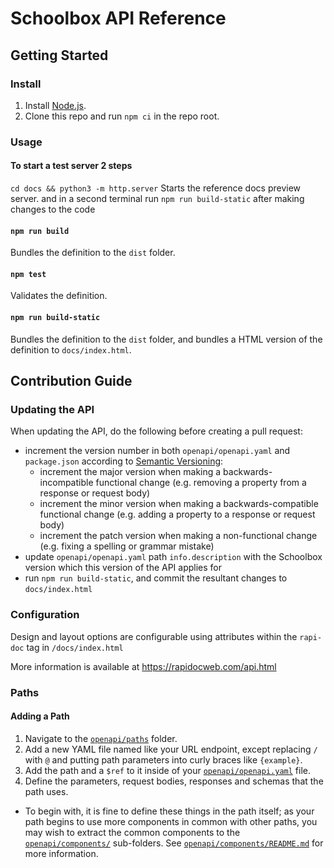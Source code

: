 # Schoolbox API Reference

## Getting Started

### Install

1. Install [Node.js](https://nodejs.org/).
2. Clone this repo and run `npm ci` in the repo root.

### Usage

#### To start a test server 2 steps
`cd docs && python3 -m http.server`
Starts the reference docs preview server.
and in a second terminal run `npm run build-static` after making changes to the code

#### `npm run build`
Bundles the definition to the `dist` folder.

#### `npm test`
Validates the definition.

#### `npm run build-static`
Bundles the definition to the `dist` folder, and bundles a HTML
version of the definition to `docs/index.html`.

## Contribution Guide

### Updating the API

When updating the API, do the following before creating a pull request:
* increment the version number in both `openapi/openapi.yaml` and `package.json`
  according to [Semantic Versioning](https://semver.org/#summary):
  * increment the major version when making a backwards-incompatible functional
    change (e.g. removing a property from a response or request body)
  * increment the minor version when making a backwards-compatible functional
    change (e.g. adding a property to a response or request body)
  * increment the patch version when making a non-functional change
    (e.g. fixing a spelling or grammar mistake)
* update `openapi/openapi.yaml` path `info.description` with the Schoolbox
  version which this version of the API applies for
* run `npm run build-static`, and commit the resultant changes to
  `docs/index.html`

### Configuration

Design and layout options are configurable using attributes within the `rapi-doc` tag in `/docs/index.html`

More information is available at https://rapidocweb.com/api.html


### Paths

#### Adding a Path

1. Navigate to the [`openapi/paths`](openapi/paths) folder.
2. Add a new YAML file named like your URL endpoint, except replacing
   `/` with `@` and putting path parameters into curly braces like `{example}`.
3. Add the path and a `$ref` to it inside of your
   [`openapi/openapi.yaml`](openapi/openapi.yaml) file.
4. Define the parameters, request bodies, responses and schemas that the path
   uses.
  * To begin with, it is fine to define these things in the path itself; as your
    path begins to use more components in common with other paths, you may wish
    to extract the common components to the
    [`openapi/components/`](openapi/components) sub-folders.
    See [`openapi/components/README.md`](openapi/components/README.md) for more
    information.
